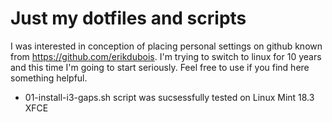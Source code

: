 # Just my dotfiles and scripts

I was interested in conception of placing personal settings on github known from https://github.com/erikdubois. I'm trying to switch to linux for 10 years and this time I'm going to start seriously.
Feel free to use if you find here something helpful.

- 01-install-i3-gaps.sh script was sucsessfully tested on Linux Mint 18.3 XFCE
